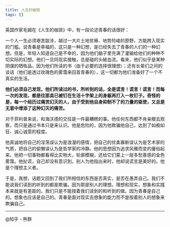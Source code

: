 ```yaml
---
title: 人生的枷锁
tags: []
---
```


英国作家毛姆在《人生的枷锁》中，有一段论述青春的话很好：

一个人一生必须艰苦跋涉，越过一大片土地贫瘠、地势险峻的原野，方能跨入现实的门槛。说青春是幸福的，这只是一种幻想，是已经失去了青春的人们的一种幻想。但是，年轻人知道自己是不幸的，因为他们脑子里充满了灌输给他们的种种不切实际的幻想。他们一旦同现实接触，总是碰的头破血流。看来，他们似乎是某种阴谋的牺牲品，因为他们所读的书（由于必要的选择很理想）；还有长辈们之间的谈话（他们是透过玫瑰色的雾霭来回首青春的），这一切都为他们准备好了一个不真实的生活。

**他们必须自己发现，他们所读过的书，所听到的话，全是谎言！谎言！谎言！而每一次的发现，都是往那具已被钉在生活十字架上的身躯再打入一枚钉子。奇怪的是，每一个经历过痛苦幻灭的人，由于受到他自身抑制不了的力量的驱使，又总是无意中增添了这种幻灭的痛苦。**

对于菲利普来说，和海沃德的交往是一件最糟糕的事。他任何东西都不肯亲眼去观察，而只是通过书本只是来认识。他是危险的，因为他欺骗他自己，达到了如痴如狂、诚心诚意的程度。

他真诚地将自己的淫荡误认为是浪漫的感情，把自己的优柔寡断误认为是艺术家的气质，把自己的偷懒误认为是哲学家的冷静。他的思想因为追求风雅而变的庸俗起来。他把一切事物都看得比实物大，轮廓模糊，还给它们蒙上一层多愁善感的金色雾霭。他扯谎，自己却没有意识到。别人为他指出来时，他却说谎言是美好的。他是个理想主义者。

于是，我想，话题又回到了我们所相信的东西是否真实，是否在愚弄自己。我们不能说我们读到的听到的都是欺骗。因为那是别人的理想。理想和现实，想象和实践本来就是有差距的。我们只是不能按着我们读到的和听到的做。因为青春是自己的。想象也应该是自己的。青春是面对现实去想象的能力而不是按着别人的想象来欺骗自己。

***

@知乎 - 熊群
